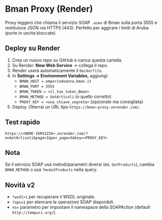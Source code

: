 # Bman Proxy (Render)

Proxy leggero che chiama il servizio SOAP `.asmx` di Bman sulla porta 3555 e restituisce JSON via HTTPS (443).
Perfetto per aggirare i limiti di Aruba (porte in uscita bloccate).

## Deploy su Render
1. Crea un nuovo repo su GitHub e carica questa cartella.
2. Su Render: **New Web Service** → collega il repo.
3. Render userà automaticamente il `Dockerfile`.
4. In **Settings → Environment Variables**, aggiungi:
   - `BMAN_HOST = emporiodeanna.bman.it`
   - `BMAN_PORT = 3555`
   - `BMAN_TOKEN = <il_tuo_token_Bman>`
   - `BMAN_METHOD = GetArticoli`  (o quello corretto)
   - `PROXY_KEY = <una_chiave_segreta>` (opzionale ma consigliata)
5. Deploy. Otterrai un URL tipo `https://bman-proxy.onrender.com/`.

## Test rapido
```
https://<NOME-SERVIZIO>.onrender.com/?m=GetArticoli&page=1&per_page=5&key=<PROXY_KEY>
```

## Nota
Se il servizio SOAP usa metodi/parametri diversi (es. `GetProducts`), cambia `BMAN_METHOD` o usa `?m=GetProducts` nella query.


## Novità v2
- `?wsdl=1` per recuperare il WSDL originale.
- `?ops=1` per elencare le operazioni SOAP disponibili.
- `ns=` parametro per impostare il namespace della SOAPAction (default `http://tempuri.org/`).
